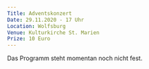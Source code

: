 ```yaml
---
Title: Adventskonzert
Date: 29.11.2020 - 17 Uhr
Location: Wolfsburg
Venue: Kulturkirche St. Marien
Prize: 10 Euro
---
```


Das Programm steht momentan noch nicht fest.
